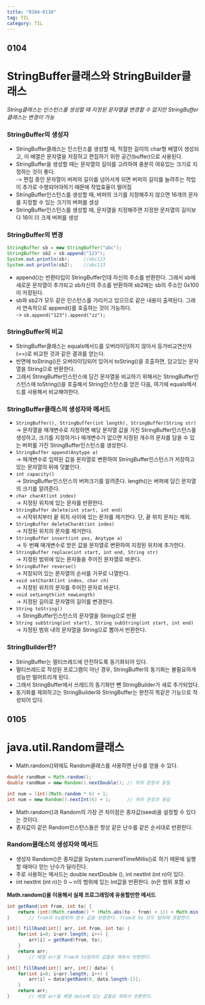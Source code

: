 ```yaml
---
title: "0104-0110"
tag: TIL
category: TIL
---
```

## 0104
# StringBuffer클래스와 StringBuilder클래스


*String클래스는 인스턴스를 생성할 때 지정된 문자열을 변경할 수 없지만 StringBuffer클래스는 변경이 가능*

### StringBuffer의 생성자
* StringBuffer클래스는 인스턴스를 생성할 때, 적절한 길이의 char형 배열이 생성되고, 이 배열은 문자열을 저장하고 편집하기 위한 공간(buffer)으로 사용된다.
* StringBuffer을 생성할 때는 문자열의 길이를 고려하여 충분히 여유있는 크기로 지정하는 것이 좋다.  
-> 편집 중인 문자열이 버퍼의 길이를 넘어서게 되면 버퍼의 길이를 늘려주는 작업이 추가로 수행되어야하기 때문에 작업효율이 떨어짐
* StringBuffer인스턴스를 생성할 때, 버퍼의 크기를 지정해주지 않으면 16개의 문자를 지정할 수 있는 크기의 버퍼를 생성
* StringBuffer인스턴스를 생성할 때, 문자열을 지정해주면 지정한 문자열의 길이보다 16이 더 크게 버퍼를 생성

### StringBuffer의 변경
```java
StringBuffer sb = new StringBuffer("abc");
StringBuffer sb2 = sb.append("123");
System.out.println(sb);		//abc123
System.out.println(sb2);	//abc123
```
* append()는 반환타입이 StringBuffer인데 자신의 주소를 반환한다. 그래서 sb에 새로운 문자열이 추가되고 sb자신의 주소를 반환하여 sb2에는 sb의 주소인 0x100이 저장된다.
* sb와 sb2가 모두 같은 인스턴스를 가리키고 있으므로 같은 내용이 출력된다. 그래서 연속적으로 append()를 호출하는 것이 가능하다.  
-> `sb.append("123").append("zz");`

### StringBuffer의 비교
* StringBuffer클래스는 equals메서드를 오버라이딩하지 않아서 등가비교연산자(==)로 비교한 것과 같은 결과를 얻는다.
* 반면에 toString()은 오버라이딩되어 있어서 toString()을 호출하면, 담고있는 문자열을 String으로 반환한다.
* 그래서 StringBuffer인스턴스에 담긴 문자열을 비교하기 위해서는 StringBuffer인스턴스에 toString()을 호출해서 String인스턴스를 얻은 다음, 여기에 equals메서드를 사용해서 비교해야한다.

### StringBuffer클래스의 생성자와 메서드
* `StringBuffer(), StringBuffer(int length), StringBuffer(String str)`  
-> 문자열을 매개변수로 지정하면 해당 문자열 값을 가진 StringBuffer인스턴스를 생성하고, 크기를 지정하거나 매개변수가 없으면 지정된 개수의 문자를 담을 수 있는 버퍼를 가진 StringBuffer인스턴스를 생성한다.
* `StringBuffer append(Anytype a)`  
-> 매개변수로 입력된 값을 문자열로 변환하여 StringBuffer인스턴스가 저장하고 있는 문자열의 뒤에 덧붙인다.
* `int capacity()`  
-> StringBuffer인스턴스의 버퍼크기를 알려준다. length()는 버퍼에 담긴 문자열의 크기를 알려준다.
* `char charAt(int index)`  
-> 지정된 위치에 있는 문자를 반환한다.
* `StringBuffer delete(int start, int end)`  
-> 시작위치부터 끝 위치 사이에 있는 문자를 제거한다. 단, 끝 위치 문자는 제외.
* `StringBuffer deleteCharAt(int index)`  
-> 지정된 위치의 문자를 제거한다.
* `StringBuffer insert(int pos, Anytype a)`  
-> 두 번째 매개변수로 받은 값을 문자열로 변환하여 지정된 위치에 추가한다.
* `StringBuffer replace(int start, int end, String str)`  
-> 지정된 범위에 있는 문자들을 주어진 문자열로 바꾼다.
* `StringBuffer reverse()`  
-> 저장되어 있는 문자열의 순서를 거꾸로 나열한다.
* `void setCharAt(int index, char ch)`  
-> 지정된 위치의 문자를 주어진 문자로 바꾼다.
* `void setLength(int newLength)`  
-> 지정된 길이로 문자열의 길이를 변경한다.
* `String toString()`  
-> StringBuffer인스턴스의 문자열을 String으로 반환
* `String subString(int start), String subString(int start, int end)`  
-> 지정된 범위 내의 문자열을 String으로 뽑아서 반환한다.

### StringBuilder란?
* StringBuffer는 멀티쓰레드에 안전하도록 동기화되어 있다.
* 멀티쓰레드로 작성된 프로그램이 아닌 경우, StringBuffer의 동기화는 불필요하게 성능만 떨어트리게 된다.
* 그래서 StringBuffer에서 쓰레드의 동기화만 뺀 StringBuilder가 새로 추가되었다.
* 동기화를 제외하고는 StringBuilder와 StringBuffer는 완전히 똑같은 기능으로 작성되어 있다.

## 0105
# java.util.Random클래스
* Math.random()외에도 Random클래스를 사용하면 난수를 얻을 수 있다.


```java
double randNum = Math.random();
double randNum = new Random().nextDouble();	// 위의 문장과 동일

int num = (int)(Math.random * 6) + 1;
int num = new Random().nextInt(6) + 1;	    // 위의 문장과 동일
```
* Math.random()과 Random의 가장 큰 차이점은 종자값(seed)을 설정할 수 있다는 것이다.
* 종자값이 같은 Random인스턴스들은 항상 같은 난수를 같은 순서대로 반환한다.

### Random클래스의 생성자와 메서드
* 생성자 Random()은 종자값을 System.currentTimeMillis()로 하기 때문에 실행할 때마다 얻는 난수가 달라진다.
* 주로 사용하는 메서드는 double nextDouble (), int nextInt (int n)이 있다.
* int nextInt (int n)는 0 ~ n의 범위에 있는 Int값을 반환한다. (n은 범위 포함 x)

**Math.random()을 이용해서 실제 프로그래밍에 유용할만한 메서드**
```java
int getRand(int from, int to) {
	return (int)(Math.random() * (Math.abs(to - from) + 1)) + Math.min(from, to);
}		// from과 to범위의 정수 값을 반환한다. from과 to 모두 범위에 포함한다.

int[] fillRand(int[] arr, int from, int to) {
	for(int i=0; i<arr.length; i++) {
		arr[i] = getRand(from, to);
	}
	return arr;
}		// 배열 arr을 from과 to범위의 값들로 채워서 반환한다.

int[] fillRand(int[] arr, int[] data) {
	for(int i=0; i<arr.length; i++) {
		arr[i] = data[getRand(0, data.length-1)];
	}
	return arr;
}		// 배열 arr을 배열 data에 있는 값들로 채워서 반환한다.
```